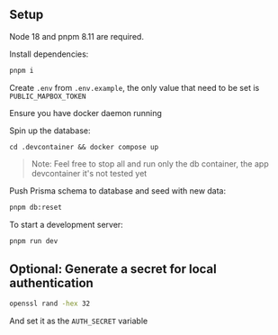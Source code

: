 ## Setup

Node 18 and pnpm 8.11 are required.

Install dependencies:
```sh
pnpm i
```

Create `.env` from `.env.example`, the only value that need to be set is `PUBLIC_MAPBOX_TOKEN`

Ensure you have docker daemon running

Spin up the database:
```shell
cd .devcontainer && docker compose up
```
> Note: Feel free to stop all and run only the db container, the app devcontainer it's not tested yet

Push Prisma schema to database and seed with new data:
```sh
pnpm db:reset
```

To start a development server:
```sh
pnpm run dev
```

## Optional: Generate a secret for local authentication

```sh
openssl rand -hex 32
```
And set it as the `AUTH_SECRET` variable
